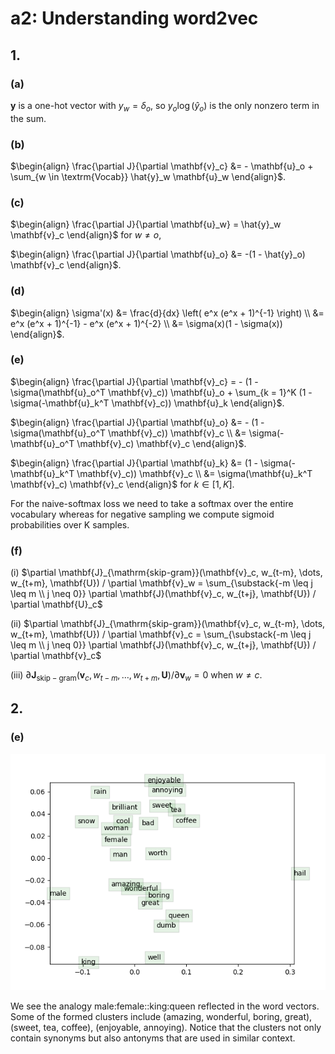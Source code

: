 # a2: Understanding word2vec

## 1.

### (a)

$\mathbf{y}$ is a one-hot vector with $y_w = \delta_o$, so $y_o \log(\hat{y}_o)$ is the only nonzero term in the sum.

### (b)

$\begin{align} \frac{\partial J}{\partial \mathbf{v}_c} &= - \mathbf{u}_o + \sum_{w \in \textrm{Vocab}} \hat{y}_w \mathbf{u}_w \end{align}$.

### (c)

$\begin{align} \frac{\partial J}{\partial \mathbf{u}_w} = \hat{y}_w \mathbf{v}_c \end{align}$ for $w \neq o$,

$\begin{align} \frac{\partial J}{\partial \mathbf{u}_o} &= -(1 - \hat{y}_o) \mathbf{v}_c \end{align}$.

### (d)

$\begin{align} \sigma'(x) &= \frac{d}{dx} \left( e^x (e^x + 1)^{-1} \right) \\ &= e^x (e^x + 1)^{-1} - e^x (e^x + 1)^{-2} \\ &= \sigma(x)(1 - \sigma(x)) \end{align}$.

### (e)

$\begin{align} \frac{\partial J}{\partial \mathbf{v}_c} = - (1 - \sigma(\mathbf{u}_o^T \mathbf{v}_c)) \mathbf{u}_o + \sum_{k = 1}^K (1 - \sigma(-\mathbf{u}_k^T \mathbf{v}_c)) \mathbf{u}_k \end{align}$.

$\begin{align} \frac{\partial J}{\partial \mathbf{u}_o} &= - (1 - \sigma(\mathbf{u}_o^T \mathbf{v}_c)) \mathbf{v}_c \\ &= \sigma(-\mathbf{u}_o^T \mathbf{v}_c) \mathbf{v}_c \end{align}$.

$\begin{align} \frac{\partial J}{\partial \mathbf{u}_k} &= (1 - \sigma(-\mathbf{u}_k^T \mathbf{v}_c)) \mathbf{v}_c \\ &= \sigma(\mathbf{u}_k^T \mathbf{v}_c) \mathbf{v}_c \end{align}$  for $k \in [1,K]$.

For the naive-softmax loss we need to take a softmax over the entire vocabulary whereas for negative sampling we compute sigmoid probabilities over K samples.

### (f)

(i) $\partial \mathbf{J}_{\mathrm{skip-gram}}(\mathbf{v}_c, w_{t-m}, \dots, w_{t+m}, \mathbf{U}) / \partial \mathbf{v}_w = \sum_{\substack{-m \leq j \leq m \\ j \neq 0}} \partial \mathbf{J}(\mathbf{v}_c, w_{t+j}, \mathbf{U}) / \partial \mathbf{U}_c$

(ii) $\partial \mathbf{J}_{\mathrm{skip-gram}}(\mathbf{v}_c, w_{t-m}, \dots, w_{t+m}, \mathbf{U}) / \partial \mathbf{v}_c = \sum_{\substack{-m \leq j \leq m \\ j \neq 0}} \partial \mathbf{J}(\mathbf{v}_c, w_{t+j}, \mathbf{U}) / \partial \mathbf{v}_c$

(iii) $\partial \mathbf{J}_{\mathrm{skip-gram}}(\mathbf{v}_c, w_{t-m}, \dots, w_{t+m}, \mathbf{U}) / \partial \mathbf{v}_w = 0$ when $w \neq c$.

## 2.

### (e)

![words vectors](./word_vectors.png)

We see the analogy male:female::king:queen reflected in the word vectors. Some of the formed clusters include (amazing, wonderful, boring, great), (sweet, tea, coffee), (enjoyable, annoying). Notice that the clusters not only contain synonyms but also antonyms that are used in similar context.